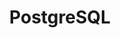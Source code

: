 ---
title: PostgreSQL
categories:
  - relational-database
  - vector-database
docs:
  - id: java
    url: https://java.testcontainers.org/modules/databases/postgres/
    example: |
      ```java
      var postgres = new PostgreSQLContainer<>(DockerImageName.parse("postgres:9.6.12"));
      postgres.start();
      ```
  - id: go
    url: https://golang.testcontainers.org/modules/postgres/
    example: |
      ```go
      postgresContainer, err := postgres.RunContainer(ctx,
        testcontainers.WithImage("postgres:9.6"),
        postgres.WithDatabase("test"),
        postgres.WithUsername("user"),
        postgres.WithPassword("password"),
      )
      ```
  - id: dotnet
    url: https://www.nuget.org/packages/Testcontainers.PostgreSql
    example: |
      ```csharp
      var postgreSqlContainer = new PostgreSqlBuilder()
        .WithImage("postgres:15.1")
        .Build();
      postgreSqlContainer.StartAsync();
      ```
  - id: nodejs
    url: https://node.testcontainers.org/modules/postgresql/
    example: |
      ```javascript
      const container = await new PostgreSqlContainer().start();
      ```
description: |
  PostgreSQL, also known as Postgres, is a free and open-source relational database management system emphasizing extensibility and SQL compliance.
---